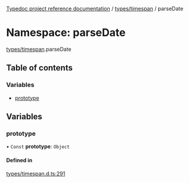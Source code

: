 [Typedoc project reference documentation](../README.md) / [types/timespan](types_timespan.md) / parseDate

# Namespace: parseDate

[types/timespan](types_timespan.md).parseDate

## Table of contents

### Variables

- [prototype](types_timespan.parsedate.md#prototype)

## Variables

### prototype

• `Const` **prototype**: `Object`

#### Defined in

[types/timespan.d.ts:291](https://github.com/DocuWare/REST-Sample-TS/blob/828b3d4/src/types/timespan.d.ts#L291)
